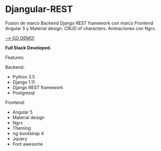 # Djangular-REST
Fusion de marco Backend Django REST framework con marco Frontend Angular 5 y Material design.
CRUD of characters.
Animaciones con Ngrx.



<a href="https://djangular-rest.herokuapp.com/">--> GO DEMO!</a>

<b>Full Stack Developed.</b> 

Features:

Backend:
- Python 3.5
- Django 1.11
- Django REST framework
- Postgresql

Frontend:
- Angular 5
- Material design
- Ngrx
- Theming
- ng-bootstrap 4
- Jquery
- Font awesome
